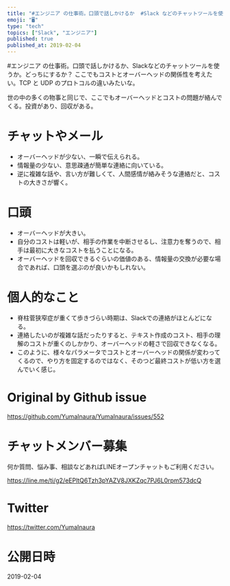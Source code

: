 ```yaml
---
title: "#エンジニア の仕事術。口頭で話しかけるか  #Slack などのチャットツールを使うか。どっちにするか？ ここでもコストとオーバーヘッドの"
emoji: "🖥"
type: "tech"
topics: ["Slack", "エンジニア"]
published: true
published_at: 2019-02-04
---
```


#エンジニア の仕事術。口頭で話しかけるか、Slackなどのチャットツールを使うか。どっちにするか？ ここでもコストとオーバーヘッドの関係性を考えたい。TCP と UDP のプロトコルの違いみたいな。 

世の中の多くの物事と同じで、ここでもオーバーヘッドとコストの問題が絡んでくる。投資があり、回収がある。

# チャットやメール

- オーバーヘッドが少ない、一瞬で伝えられる。
- 情報量の少ない、意思疎通が簡単な連絡に向いている。
- 逆に複雑な話や、言い方が難しくて、人間感情が絡みそうな連絡だと、コストの大きさが響く。

# 口頭

- オーバーヘッドが大きい。
- 自分のコストは軽いが、相手の作業を中断させるし、注意力を奪うので、相手は最初に大きなコストを払うことになる。
- オーバーヘッドを回収できるぐらいの価値のある、情報量の交換が必要な場合であれば、口頭を選ぶのが良いかもしれない。

# 個人的なこと

- 脊柱菅狭窄症が重くて歩きづらい時期は、Slackでの連絡がほとんどになる。
- 連絡したいのが複雑な話だったりすると、テキスト作成のコスト、相手の理解のコストが重くのしかかり、オーバーヘッドの軽さで回収できなくなる。
- このように、様々なパラメータでコストとオーバーヘッドの関係が変わってくるので、やり方を固定するのではなく、そのつど最終コストが低い方を選んでいく感じ。



# Original by Github issue

https://github.com/YumaInaura/YumaInaura/issues/552








<!-- Update From Qiita API -->

# チャットメンバー募集


何か質問、悩み事、相談などあればLINEオープンチャットもご利用ください。

https://line.me/ti/g2/eEPltQ6Tzh3pYAZV8JXKZqc7PJ6L0rpm573dcQ





# Twitter


https://twitter.com/YumaInaura


<!-- Update From Qiita API -->



# 公開日時

2019-02-04
